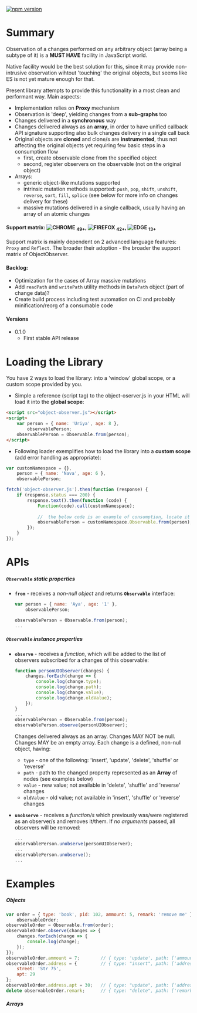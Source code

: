 [![npm version](https://badge.fury.io/js/object-observer.svg)](https://badge.fury.io/js/object-observer)

# Summary

Observation of a changes performed on any arbitrary object (array being a subtype of it) is a **MUST HAVE** facility in JavaScript world.

Native facility would be the best solution for this, since it may provide non-intrusive observation wihtout 'touching' the original objects, but seems like ES is not yet mature enough for that.

Present library attempts to provide this functionality in a most clean and performant way. Main aspects:
- Implementation relies on __Proxy__ mechanism
- Observation is 'deep', yielding changes from a __sub-graphs__ too
- Changes delivered in a __synchronous__ way
- Changes delivered always as an __array__, in order to have unified callback API signature supporting also bulk changes delivery in a single call back
- Original objects are __cloned__ and clone/s are __instrumented__, thus not affecting the original objects yet requiring few basic steps in a consumption flow
  - first, create observable clone from the specified object
  - second, register observers on the observable (not on the original object)
- Arrays:
  - generic object-like mutations supported
  - intrinsic mutation methods supported: `push`, `pop`, `shift`, `unshift`, `reverse`, `sort`, `fill`, `splice` (see below for more info on changes delivery for these)
  - massive mutations delivered in a single callback, usually having an array of an atomic changes

#### Support matrix: ![CHROME](https://raw.githubusercontent.com/alrra/browser-logos/master/chrome/chrome_24x24.png) <sub>49+</sub>, ![FIREFOX](https://raw.githubusercontent.com/alrra/browser-logos/master/firefox/firefox_24x24.png) <sub>42+</sub>, ![EDGE](https://raw.githubusercontent.com/alrra/browser-logos/master/edge/edge_24x24.png) <sub>13+</sub>
Support matrix is mainly dependent on 2 advanced language features: `Proxy` and `Reflect`. The broader their adoption - the broader the support matrix of ObjectObserver.

#### Backlog:
 - Optimization for the cases of Array massive mutations
 - Add `readPath` and `writePath` utility methods in `DataPath` object (part of change data)?
 - Create build process including test automation on CI and probably minification/reorg of a consumable code

#### Versions
- 0.1.0
  - First stable API release


# Loading the Library

You have 2 ways to load the library: into a 'window' global scope, or a custom scope provided by you.

* Simple a reference (script tag) to the object-oserver.js in your HTML will load it into the __global scope__:
```html
<script src="object-observer.js"></script>
<script>
	var person = { name: 'Uriya', age: 8 },
	    observablePerson;
	observablePerson = Observable.from(person);
</script>
```

* Following loader exemplifies how to load the library into a __custom scope__ (add error handling as appropriate):
```javascript
var customNamespace = {},
    person = { name: 'Nava', age: 6 },
    observablePerson;

fetch('object-observer.js').then(function (response) {
	if (response.status === 200) {
		response.text().then(function (code) {
			Function(code).call(customNamespace);
			
			//	the below code is an example of consumption, locate it in your app lifecycle/flow as appropriate
			observablePerson = customNamespace.Observable.from(person);
		});
	}
});
```

# APIs

##### `Observable` static properties

- __`from`__ - receives a _non-null object_ and returns __`Observable`__ interface:
	```javascript
	var person = { name: 'Aya', age: '1' },
		observablePerson;

	observablePerson = Observable.from(person);
	...
	```

##### `Observable` instance properties

- __`observe`__ - receives a _function_, which will be added to the list of observers subscribed for a changes of this observable:
	```javascript
	function personUIObserver(changes) {
		changes.forEach(change => {
			console.log(change.type);
			console.log(change.path);
			console.log(change.value);
			console.log(change.oldValue);
		});
	}
	...
	observablePerson = Observable.from(person);
	observablePerson.observe(personUIObserver);
	```
	
	Changes delivered always as an array. Changes MAY NOT be null. Changes MAY be an empty array.
	Each change is a defined, non-null object, having:
	- `type` - one of the following: 'insert', 'update', 'delete', 'shuffle' or 'reverse'
	- `path` - path to the changed property represented as an __Array__ of nodes (see examples below)
	- `value` - new value; not available in 'delete', 'shuffle' and 'reverse' changes
	- `oldValue` - old value; not available in 'insert', 'shuffle' or 'reverse' changes
	
- __`unobserve`__ - receives a _function/s_ which previously was/were registered as an observer/s and removes it/them. If _no arguments_ passed, all observers will be removed:
	```javascript
	...
	observablePerson.unobserve(personUIObserver);
	...
	observablePerson.unobserve();
	...
	```

# Examples

##### Objects
```javascript
var order = { type: 'book', pid: 102, ammount: 5, remark: 'remove me' },
	observableOrder;
observableOrder = Observable.from(order);
observableOrder.observe(changes => {
	changes.forEach(change => {
		console.log(change);
	});
});
observableOrder.ammount = 7;		// { type: 'update', path: ['ammount'], value: 7, oldValue: 5 }
observableOrder.address = {			// { type: "insert", path: ['address'], value: { ... } }
	street: 'Str 75',
	apt: 29
};
observableOrder.address.apt = 30;	// { type: "update", path: ['address','apt'], value: 30, oldValue: 29 }
delete observableOrder.remark;		// { type: "delete", path: ['remark'], oldValue: 'remove me' }
```

##### Arrays
